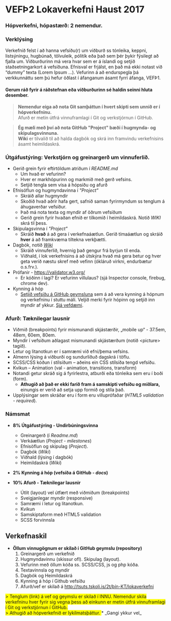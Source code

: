 # VEFÞ2 Lokaverkefni Haust 2017
### Hópverkefni, hópastærð: 2 nemendur.
### Verklýsing
Verkefnið felst í að hanna vefsíðu(r) um viðburð ss tónleika, keppni, listsýningu, hugbúnað, tölvuleik, pólitík eða það sem þér þykir fýsilegt að fjalla um.  Viðburðurinn má vera hvar sem er á íslandi og setjið staðsetningarkort á vefsíðuna.  Efnisval er frjálst, en það má ekki notast við “dummy” texta (Lorem Ipsum  …).   Vefurinn á að endurspegla þá verkkunnáttu sem þú hefur öðlast í áfanganum ásamt fyrri áfanga, VEFÞ1.  
#### Gerum ráð fyrir á ráðstefnan eða viðburðurinn sé haldin seinni hluta desember.

> **Nemendur eiga að nota Git samþáttun í hvert skipti sem unnið er í hópverkefninu.**<br>
> Afurð er metin útfrá vinnuframlagi í Git og verkstjórnun í GitHub.

> **Ég mæli með því að nota GitHub "Project" bæði í hugmynda- og skipulagsvinnuna.** <br>
> **Wiki** er tilvalið til að halda dagbók og skrá inn framvindu verkefnisins ásamt heimildaskrá.

### Útgáfustýring:  Verkstjórn og greinargerð um vinnuferlið.

* Gerið grein fyrir eftirtöldum atriðum í _README.md_ 
  * Um hvað er vefurinn?   
  * Hver er markhópurinn og markmið með gerð vefsins.
  * Setjið tengla sem vísa á hópsíðu og afurð
* Efnisöflun og hugmyndavinna í _"Project"_
  * Skráið allar hugmyndir  
  * Skoðið hvað aðrir hafa gert, safnið saman fyrirmyndum ss tenglum á áhugaverðar vefsíður.  
  * Það má nota texta og myndir af öðrum vefsíðum 
  * Gerið grein fyrir hvaðan efnið er tilkomið í heimildaskrá. Notið _WIKI_ skrá til þess.
* Skipulagsvinna í _"Project"_
  * Skráið **hvað** á að gera í verkefnaáætlun. Gerið tímaáætlun og skráið **hver** á að framkvæma tiltekna verkþætti.
* Dagbók, notið [_Wiki_](https://github.com/vefhonnun/VEF2-Lokaverkefni-H17/wiki) 
  * Skráið vinnuferlið, hvernig það gengur frá byrjun til enda.
  * Viðhald, í lok verkefnisins á að útskýra hvað má gera betur og hver geta verið næstu skref með vefinn (ókláruð virkni, endurbætur o.s.frv.).
* Prófanir - https://validator.w3.org/
  *  Er kóðinn í lagi? Er vefurinn villulaus?  (sjá Inspector console, firebug, chrome dev). 
* Kynning á hóp
  * [Setjið vefsíðu á GitHub geymsluna](leiðbeiningar/vefsida-Github.pdf) sem á að vera kynning á hópnum og verkefninu í stuttu máli. Veljið merki fyrir hópinn og setjið inn myndir af ykkur. [Sjá vefdæmi](docs/).


### Afurð:  Tæknilegar lausnir

* Viðmið (breakpoints) fyrir mismunandi skjástærðir, „mobile up“ - 37.5em, 48em, 60em, 80em.
* Myndir í vefsíðum aðlagast mismunandi skjástærðum (notið &lt;picture&gt; tagið).
* Letur og litanotkun er í samræmi við efni/þema vefsins.
* Almenn lýsing á viðburði og sundurliðuð dagskrá í töflu.
* SCSS/CSS kóðun í stílsíðum – aðeins ein CSS stílsíða tengd vefsíðu.
* Kvikun – Animation  (val - animation, transitions, transform)
* Notandi getur skráð sig á fyrirlestra, atburði eða tónleika sem eru í boði (form). 
  * **Athugið að það er ekki farið fram á samskipti vefsíðu og miðlara,** einungis er verið að setja upp formið og stíla það.
* Upplýsingar sem skráðar eru í form eru villuprófaðar (_HTML5 validation - required_).

### Námsmat 

* **8% Útgáfustýring - Undirbúningsvinna**
  *  Greinargerð (í _Readme.md_)
  *  Verkáætlun (_Project - milestones_)
  *  Efnisöflun og skipulag (_Project_).  
  *  Dagbók (_Wiki_)
  *  Viðhald (lýsing í dagbók)
  *  Heimildaskrá (_Wiki_)

*  **2% Kynning á hóp (vefsíða á GitHub - _docs_)**


* **10%   Afurð - Tæknilegar lausnir**
  * Útlit (layout) vel útfært með viðmiðum (breakpoints) 
  * Sveigjanlegar myndir (responsive)
  * Samræmi í letur og litanotkun. 
  * Kvikun 
  * Samskiptaform með HTML5 validation
  * SCSS forvinnsla

## Verkefnaskil
  * **Öllum vinnugögnum  er skilað í GitHub geymslu (repository)**
    1. Greinargerð um verkefnið
    2. Hugmyndavinnu (skissur ofl). Skipulag (layout). 
    3. Vefurinn með öllum kóða ss. SCSS/CSS, js og php kóða.
    4. Textavinnsla og myndir
    5. Dagbók og Heimildaskrá 
    6. Kynning á hóp í Github vefsíðu
    7. Afurð/vef er skilað á http://tsuts.tskoli.is/2t/þín-KT/lokaverkefni
<span style="background-color:yellow">
> Tenglum (link) á vef og geymslu er skilað í INNU. Nemendur skila verkefninu hver fyrir sig vegna þess að einkunn er metin útfrá vinnuframlagi í Git og verkstjórnun í GitHub. <br>
> Athugið að hópverkefnið er lykilmatsþáttur. 
</span>
* _Gangi ykkur vel_

